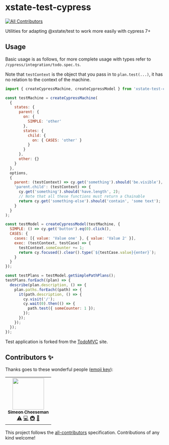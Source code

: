 # xstate-test-cypress

<!-- ALL-CONTRIBUTORS-BADGE:START - Do not remove or modify this section -->
[![All Contributors](https://img.shields.io/badge/all_contributors-1-orange.svg?style=flat-square)](#contributors-)
<!-- ALL-CONTRIBUTORS-BADGE:END -->

Utilities for adapting @xstate/test to work more easily with cypress 7+

## Usage

Basic usage is as follows, for more complete usage with types refer to `/cypress/integration/todo.spec.ts`.

Note that `testContext` is the object that you pass in to `plan.test(...)`, it has no relation to the context of the machine.

```js
import { createCypressMachine, createCypressModel } from 'xstate-test-cypress';

const testMachine = createCypressMachine(
  {
    states: {
      parent: {
        on: {
          SIMPLE: 'other'
        },
        states: {
          child: {
            on: { CASES: 'other' }
          }
        }
      },
      other: {}
    }
  },
  options,
  {
    parent: (testContext) => cy.get('something').should('be.visible'),
    'parent.child': (testContext) => {
      cy.get('something').should('have.length', 2);
      // Note that all these functions must return a Chainable
      return cy.get('something-else').should('contain', 'some text');
    }
  }
);

const testModel = createCypressModel(testMachine, {
  SIMPLE: () => cy.get('button').eq(0).click(),
  CASES: {
    cases: [{ value: 'Value one' }, { value: 'Value 2' }],
    exec: (testContext, testCase) => {
      testContext.someCounter += 1;
      return cy.focused().clear().type(`${testCase.value}{enter}`);
    }
  }
});

const testPlans = testModel.getSimplePathPlans();
testPlans.forEach((plan) => {
  describe(plan.description, () => {
    plan.paths.forEach((path) => {
      it(path.description, () => {
        cy.visit('/');
        cy.wait(0).then(() => {
          path.test({ someCounter: 1 });
        });
      });
    });
  });
});
```

Test application is forked from the [TodoMVC](http://todomvc.com) site.

## Contributors ✨

Thanks goes to these wonderful people ([emoji key](https://allcontributors.org/docs/en/emoji-key)):

<!-- ALL-CONTRIBUTORS-LIST:START - Do not remove or modify this section -->
<!-- prettier-ignore-start -->
<!-- markdownlint-disable -->
<table>
  <tr>
    <td align="center"><a href="https://github.com/SimeonC"><img src="https://avatars.githubusercontent.com/u/1085899?v=4?s=100" width="100px;" alt=""/><br /><sub><b>Simeon Cheeseman</b></sub></a><br /><a href="https://github.com/tablecheck/xstate-test-cypress/commits?author=SimeonC" title="Tests">⚠️</a> <a href="https://github.com/tablecheck/xstate-test-cypress/commits?author=SimeonC" title="Code">💻</a> <a href="#infra-SimeonC" title="Infrastructure (Hosting, Build-Tools, etc)">🚇</a> <a href="https://github.com/tablecheck/xstate-test-cypress/commits?author=SimeonC" title="Documentation">📖</a></td>
  </tr>
</table>

<!-- markdownlint-restore -->
<!-- prettier-ignore-end -->

<!-- ALL-CONTRIBUTORS-LIST:END -->

This project follows the [all-contributors](https://github.com/all-contributors/all-contributors) specification. Contributions of any kind welcome!
